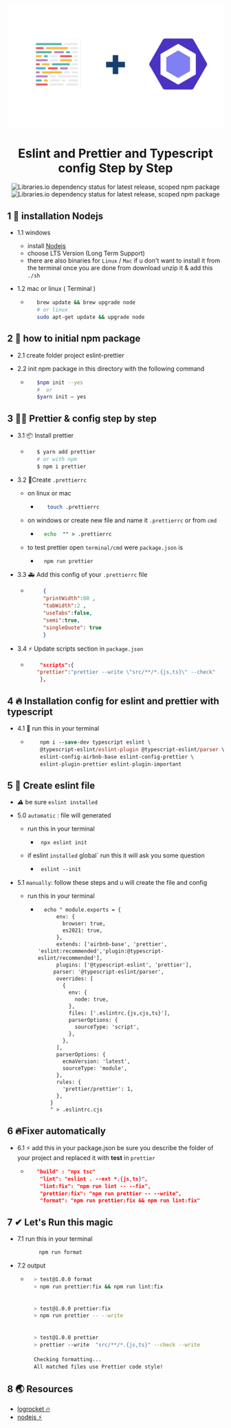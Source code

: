 
<div align="center">
 <img src="https://raw.githubusercontent.com/codarme/stylelint/HEAD/logo.png" width="600"/>
<h1> Eslint and Prettier and Typescript config Step by Step </h1>
 
![Libraries.io dependency status for latest release, scoped npm package](https://img.shields.io/librariesio/release/npm/%40babel/core?style=falt&logo=eslint&logoColor=purple&label=eslint&labelColor=white&color=purple)
![Libraries.io dependency status for latest release, scoped npm package](https://img.shields.io/librariesio/release/npm/%40babel/core?style=plastic&logo=prettier&logoColor=red&label=prettier&labelColor=black&color=purple&link=https%3A%2F%2Fprettier.org)
</div>

## 1  🎨 installation Nodejs

- 1.1 windows
  - install <a href="https://nodejs.org/en" />Nodejs</a>
  - choose LTS Version (Long Term Support)
  - there are also binaries for `Linux` / `Mac` if u don't want to install it from the terminal once you are done from download unzip it & add this `./sh`

- 1.2 mac or linux ( Terminal )

  - ```bash
       brew update && brew upgrade node
       # or linux
       sudo apt-get update && upgrade node
     ```

## 2  🎇 how to initial npm package

- 2.1  create folder project eslint-prettier

- 2.2  init npm package in this directory with the following command

  - ```bash
       $npm init --yes
       #  or 
       $yarn init — yes
    ```

## 3 🐱‍🚀 Prettier & config step by step

- 3.1 📦 Install prettier

  - ```bash
       $ yarn add prettier
       # or with npm
       $ npm i prettier
       ```

- 3.2 🌴Create `.prettierrc`
  - on linux or mac

    - ```bash
         touch .prettierrc
       ```

  - on windows or create new file and name it `.prettierrc` or from `cmd`

    - ```cmd
        echo  "" > .prettierrc
        ```

  - to test prettier open `terminal/cmd` were `package.json` is

    - ```cmd
        npm run prettier
        ```

- 3.3 🚑 Add this config of your `.prettierrc` file

  - ```json
         {
         "printWidth":80 ,
         "tabWidth":2 ,
         "useTabs":false,
         "semi":true,
         "singleQuote": true
         }
     ```

- 3.4 ⚡ Update scripts section in `package.json`

  - ```json
        "scripts":{
       "prettier":"prettier --write \"src/**/*.{js,ts}\" --check"
        },
     ```

## 4 🔥 Installation config for eslint and prettier with typescript

- 4.1 🚅 run this in your terminal

    - ```ps
          npm i --save-dev typescript eslint \
          @typescript-eslint/eslint-plugin @typescript-eslint/parser \
          eslint-config-airbnb-base eslint-config-prettier \
          eslint-plugin-prettier eslint-plugin-important 
      ```

## 5 🚀 Create eslint file 
- ***⚠*** be sure `eslint installed` 

- 5.0 `automatic` : file will generated

  - run this in your terminal

    - ```shell
       npx eslint init
        ```

  - if  eslint ` installed ` global` run this it will ask you some question

    - ```ps
       eslint --init
       ```

- 5.1 `manually`: follow these steps and u will create the file and config
  - run this in your terminal

    - ```shell
        echo " module.exports = {
            env: {
              browser: true,
              es2021: true,
            },
            extends: ['airbnb-base', 'prettier', 'eslint:recommended','plugin:@typescript-eslint/recommended'],
            plugins: ['@typescript-eslint', 'prettier'],
           parser: '@typescript-eslint/parser',
            overrides: [
              {
                env: {
                  node: true,
                },
                files: ['.eslintrc.{js,cjs,ts}'],
                parserOptions: {
                  sourceType: 'script',
                },
              },
            ],
            parserOptions: {
              ecmaVersion: 'latest',
              sourceType: 'module',
            },
            rules: {
              'prettier/prettier': 1,
            },
          }
          " > .eslintrc.cjs
       ```

## 6 🔥Fixer automatically

  - 6.1 ⚡ add this in your package.json be sure you describe the folder of your project and replaced it with **test** in `prettier`
    
    - ```json
         "build" : "npx tsc"
          "lint": "eslint . --ext *.{js,ts}",
          "lint:fix": "npm run lint -- --fix",
          "prettier:fix": "npm run prettier -- --write",
          "format": "npm run prettier:fix && npm run lint:fix"
      ```
## 7 ✔ Let's Run this magic
  - 7.1 run this in your terminal
    ```bash
           npm run format
      ```
 - 7.2 output
    - ```bash
        > test@1.0.0 format
        > npm run prettier:fix && npm run lint:fix
        
        
        > test@1.0.0 prettier:fix
        > npm run prettier -- --write
        
        
        > test@1.0.0 prettier
        > prettier --write  "src/**/*.{js,ts}" --check --write
        
        Checking formatting...
        All matched files use Prettier code style!
        ```
  ## 8 🌏 Resources
   - <a href="https://blog.logrocket.com/using-prettier-eslint-automate-formatting-fixing-javascript/"> logrocket 🔥</a>
   - <a href="https://noidejs.org/"> nodejs ⚡</a>
   

  
